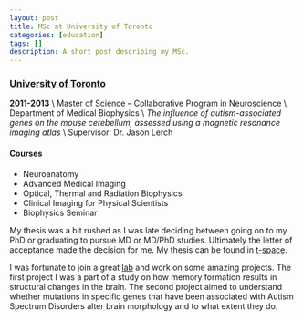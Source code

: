 ```yaml
---
layout: post
title: MSc at University of Toronto
categories: [education]
tags: []
description: A short post describing my MSc.
---
```


### [University of Toronto](http://www.utoronto.ca)

__2011-2013__ \\
Master of Science – Collaborative Program in Neuroscience \\
Department of Medical Biophysics \\
_The influence of autism-associated genes on the mouse cerebellum, assessed using a magnetic resonance imaging atlas_ \\
Supervisor: Dr. Jason Lerch

#### Courses
* Neuroanatomy
* Advanced Medical Imaging
* Optical, Thermal and Radiation Biophysics
* Clinical Imaging for Physical Scientists
* Biophysics Seminar

My thesis was a bit rushed as I was late deciding between going on to my PhD or graduating to pursue MD or MD/PhD studies. Ultimately the letter of acceptance made the decision for me. My thesis can be found in [t-space](https://tspace.library.utoronto.ca/bitstream/1807/42923/6/Steadman_Patrick_E_201311_MSc_thesis.pdf).

I was fortunate to join a great [lab](www.mouseimaging.ca) and work on some amazing projects. The first project I was a part of a study on how memory formation results in structural changes in the brain. The second project aimed to understand whether mutations in specific genes that have been associated with Autism Spectrum Disorders alter brain morphology and to what extent they do. 
